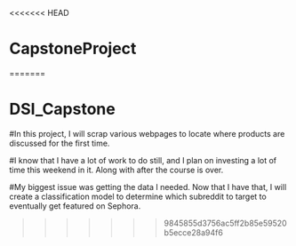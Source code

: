 <<<<<<< HEAD
# CapstoneProject
=======
# DSI_Capstone

#In this project, I will scrap various webpages to locate where products are discussed for the first time.

#I know that I have a lot of work to do still, and I plan on investing a lot of time this weekend in it. Along with after the course is over.

#My biggest issue was getting the data I needed. Now that I have that, I will create a classification model to determine which subreddit to target to eventually get featured on Sephora.
>>>>>>> 9845855d3756ac5ff2b85e59520b5ecce28a94f6
